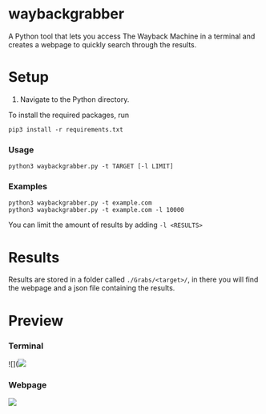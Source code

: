 # waybackgrabber

A Python tool that lets you access The Wayback Machine in a terminal and creates a webpage to quickly search through the results.

# Setup
1. Navigate to the Python directory.

To install the required packages, run
```
pip3 install -r requirements.txt
```
### Usage
```
python3 waybackgrabber.py -t TARGET [-l LIMIT]
```
### Examples
```
python3 waybackgrabber.py -t example.com
python3 waybackgrabber.py -t example.com -l 10000
```
You can limit the amount of results by adding `-l <RESULTS>`

# Results
Results are stored in a folder called `./Grabs/<target>/`, in there you will find the webpage and a json file containing the results.

# Preview
### Terminal
![](![](https://i.imgur.com/5CI41PE.png)

### Webpage
![](https://i.imgur.com/TVSxOnM.png)
